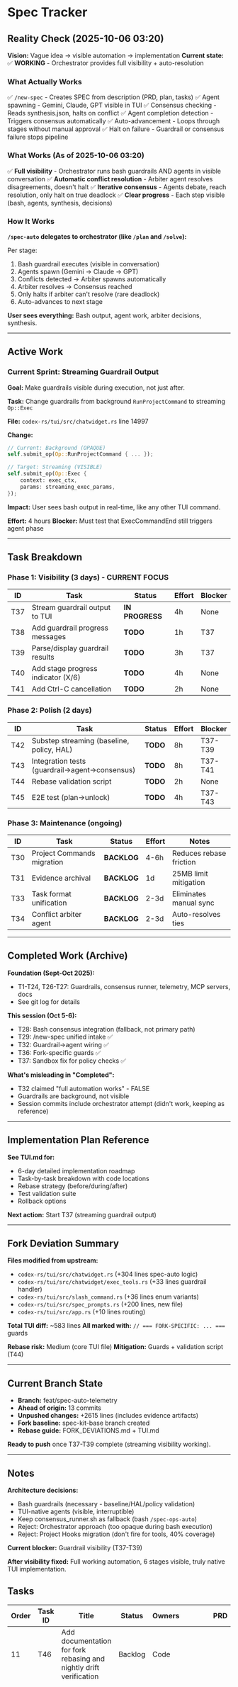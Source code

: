 # Spec Tracker

## Reality Check (2025-10-06 03:20)

**Vision:** Vague idea → visible automation → implementation
**Current state:** ✅ **WORKING** - Orchestrator provides full visibility + auto-resolution

### What Actually Works

✅ `/new-spec` - Creates SPEC from description (PRD, plan, tasks)
✅ Agent spawning - Gemini, Claude, GPT visible in TUI
✅ Consensus checking - Reads synthesis.json, halts on conflict
✅ Agent completion detection - Triggers consensus automatically
✅ Auto-advancement - Loops through stages without manual approval
✅ Halt on failure - Guardrail or consensus failure stops pipeline

### What Works (As of 2025-10-06 03:20)

✅ **Full visibility** - Orchestrator runs bash guardrails AND agents in visible conversation
✅ **Automatic conflict resolution** - Arbiter agent resolves disagreements, doesn't halt
✅ **Iterative consensus** - Agents debate, reach resolution, only halt on true deadlock
✅ **Clear progress** - Each step visible (bash, agents, synthesis, decisions)

### How It Works

**`/spec-auto` delegates to orchestrator (like `/plan` and `/solve`):**

Per stage:
1. Bash guardrail executes (visible in conversation)
2. Agents spawn (Gemini → Claude → GPT)
3. Conflicts detected → Arbiter spawns automatically
4. Arbiter resolves → Consensus reached
5. Only halts if arbiter can't resolve (rare deadlock)
6. Auto-advances to next stage

**User sees everything:** Bash output, agent work, arbiter decisions, synthesis.

---

## Active Work

### Current Sprint: Streaming Guardrail Output

**Goal:** Make guardrails visible during execution, not just after.

**Task:** Change guardrails from background `RunProjectCommand` to streaming `Op::Exec`

**File:** `codex-rs/tui/src/chatwidget.rs` line 14997

**Change:**
```rust
// Current: Background (OPAQUE)
self.submit_op(Op::RunProjectCommand { ... });

// Target: Streaming (VISIBLE)
self.submit_op(Op::Exec {
    context: exec_ctx,
    params: streaming_exec_params,
});
```

**Impact:** User sees bash output in real-time, like any other TUI command.

**Effort:** 4 hours
**Blocker:** Must test that ExecCommandEnd still triggers agent phase

---

## Task Breakdown

### Phase 1: Visibility (3 days) - CURRENT FOCUS

| ID | Task | Status | Effort | Blocker |
|----|------|--------|--------|---------|
| T37 | Stream guardrail output to TUI | **IN PROGRESS** | 4h | None |
| T38 | Add guardrail progress messages | **TODO** | 1h | T37 |
| T39 | Parse/display guardrail results | **TODO** | 3h | T37 |
| T40 | Add stage progress indicator (X/6) | **TODO** | 4h | None |
| T41 | Add Ctrl-C cancellation | **TODO** | 2h | None |

### Phase 2: Polish (2 days)

| ID | Task | Status | Effort | Blocker |
|----|------|--------|--------|---------|
| T42 | Substep streaming (baseline, policy, HAL) | **TODO** | 8h | T37-T39 |
| T43 | Integration tests (guardrail→agent→consensus) | **TODO** | 8h | T37-T41 |
| T44 | Rebase validation script | **TODO** | 2h | None |
| T45 | E2E test (plan→unlock) | **TODO** | 4h | T37-T43 |

### Phase 3: Maintenance (ongoing)

| ID | Task | Status | Effort | Notes |
|----|------|--------|--------|-------|
| T30 | Project Commands migration | **BACKLOG** | 4-6h | Reduces rebase friction |
| T31 | Evidence archival | **BACKLOG** | 1d | 25MB limit mitigation |
| T33 | Task format unification | **BACKLOG** | 2-3d | Eliminates manual sync |
| T34 | Conflict arbiter agent | **BACKLOG** | 2-3d | Auto-resolves ties |

---

## Completed Work (Archive)

**Foundation (Sept-Oct 2025):**
- T1-T24, T26-T27: Guardrails, consensus runner, telemetry, MCP servers, docs
- See git log for details

**This session (Oct 5-6):**
- T28: Bash consensus integration (fallback, not primary path)
- T29: /new-spec unified intake ✅
- T32: Guardrail→agent wiring ✅
- T36: Fork-specific guards ✅
- T37: Sandbox fix for policy checks ✅

**What's misleading in "Completed":**
- T32 claimed "full automation works" - FALSE
- Guardrails are background, not visible
- Session commits include orchestrator attempt (didn't work, keeping as reference)

---

## Implementation Plan Reference

**See TUI.md for:**
- 6-day detailed implementation roadmap
- Task-by-task breakdown with code locations
- Rebase strategy (before/during/after)
- Test validation suite
- Rollback options

**Next action:** Start T37 (streaming guardrail output)

---

## Fork Deviation Summary

**Files modified from upstream:**
- `codex-rs/tui/src/chatwidget.rs` (+304 lines spec-auto logic)
- `codex-rs/tui/src/chatwidget/exec_tools.rs` (+33 lines guardrail handler)
- `codex-rs/tui/src/slash_command.rs` (+36 lines enum variants)
- `codex-rs/tui/src/spec_prompts.rs` (+200 lines, new file)
- `codex-rs/tui/src/app.rs` (+10 lines routing)

**Total TUI diff:** ~583 lines
**All marked with:** `// === FORK-SPECIFIC: ... ===` guards

**Rebase risk:** Medium (core TUI file)
**Mitigation:** Guards + validation script (T44)

---

## Current Branch State

- **Branch:** feat/spec-auto-telemetry
- **Ahead of origin:** 13 commits
- **Unpushed changes:** +2615 lines (includes evidence artifacts)
- **Fork baseline:** spec-kit-base branch created
- **Rebase guide:** FORK_DEVIATIONS.md + TUI.md

**Ready to push** once T37-T39 complete (streaming visibility working).

---

## Notes

**Architecture decisions:**
- Bash guardrails (necessary - baseline/HAL/policy validation)
- TUI-native agents (visible, interruptible)
- Keep consensus_runner.sh as fallback (bash `/spec-ops-auto`)
- Reject: Orchestrator approach (too opaque during bash execution)
- Reject: Project Hooks migration (don't fire for tools, 40% coverage)

**Current blocker:** Guardrail visibility (T37-T39)

**After visibility fixed:** Full working automation, 6 stages visible, truly native TUI implementation.

## Tasks

| Order | Task ID | Title | Status | Owners | PRD | Branch | PR | Last Validation | Evidence | Notes |
| --- | --- | --- | --- | --- | --- | --- | --- | --- | --- | --- |
| 11 | T46 | Add documentation for fork rebasing and nightly drift verification | Backlog | Code |  | feat/spec-auto-telemetry |  |  |  | Created via /new-spec on 2025-10-05 |
| 12 | T47 | Spec status diagnostics dashboard | Backlog | Code | docs/SPEC-KIT-035-spec-status-diagnostics/PRD.md |  |  |  |  | 2025-10-07 /tasks: eight-slice plan covering telemetry ingestion, evidence sentinel, TUI/CLI parity, fixtures, docs; warning-only footprint policy, latest-snapshot view, HAL opt-in confirmed |
